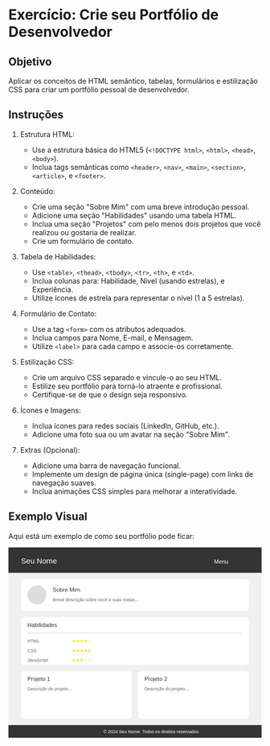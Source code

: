 # Exercício: Crie seu Portfólio de Desenvolvedor

## Objetivo
Aplicar os conceitos de HTML semântico, tabelas, formulários e estilização CSS para criar um portfólio pessoal de desenvolvedor.

## Instruções

1. Estrutura HTML:
   - Use a estrutura básica do HTML5 (`<!DOCTYPE html>`, `<html>`, `<head>`, `<body>`).
   - Inclua tags semânticas como `<header>`, `<nav>`, `<main>`, `<section>`, `<article>`, e `<footer>`.

2. Conteúdo:
   - Crie uma seção "Sobre Mim" com uma breve introdução pessoal.
   - Adicione uma seção "Habilidades" usando uma tabela HTML.
   - Inclua uma seção "Projetos" com pelo menos dois projetos que você realizou ou gostaria de realizar.
   - Crie um formulário de contato.

3. Tabela de Habilidades:
   - Use `<table>`, `<thead>`, `<tbody>`, `<tr>`, `<th>`, e `<td>`.
   - Inclua colunas para: Habilidade, Nível (usando estrelas), e Experiência.
   - Utilize ícones de estrela para representar o nível (1 a 5 estrelas).

4. Formulário de Contato:
   - Use a tag `<form>` com os atributos adequados.
   - Inclua campos para Nome, E-mail, e Mensagem.
   - Utilize `<label>` para cada campo e associe-os corretamente.

5. Estilização CSS:
   - Crie um arquivo CSS separado e vincule-o ao seu HTML.
   - Estilize seu portfólio para torná-lo atraente e profissional.
   - Certifique-se de que o design seja responsivo.

6. Ícones e Imagens:
   - Inclua ícones para redes sociais (LinkedIn, GitHub, etc.).
   - Adicione uma foto sua ou um avatar na seção "Sobre Mim".

7. Extras (Opcional):
   - Adicione uma barra de navegação funcional.
   - Implemente um design de página única (single-page) com links de navegação suaves.
   - Inclua animações CSS simples para melhorar a interatividade.

## Exemplo Visual

Aqui está um exemplo de como seu portfólio pode ficar:

<antArtifact identifier="exemplo-portfolio" type="image/svg+xml" title="Exemplo de Portfólio de Desenvolvedor">
<svg xmlns="http://www.w3.org/2000/svg" viewBox="0 0 800 600">
  <!-- Fundo -->
  <rect width="800" height="600" fill="#f0f0f0"/>
  
  <!-- Header -->
  <rect width="800" height="80" fill="#333333"/>
  <text x="40" y="50" font-family="Arial" font-size="24" fill="white">Seu Nome</text>
  <text x="650" y="50" font-family="Arial" font-size="18" fill="white">Menu</text>
  
  <!-- Sobre Mim -->
  <rect x="40" y="100" width="720" height="100" fill="white" rx="10"/>
  <circle cx="90" cy="150" r="30" fill="#ddd"/>
  <text x="140" y="140" font-family="Arial" font-size="18" fill="#333">Sobre Mim</text>
  <text x="140" y="170" font-family="Arial" font-size="14" fill="#666">Breve descrição sobre você e suas metas...</text>
  
  <!-- Habilidades -->
  <rect x="40" y="220" width="720" height="150" fill="white" rx="10"/>
  <text x="60" y="250" font-family="Arial" font-size="18" fill="#333">Habilidades</text>
  <line x1="60" y1="270" x2="740" y2="270" stroke="#ddd" stroke-width="2"/>
  <text x="60" y="300" font-family="Arial" font-size="14" fill="#666">HTML</text>
  <text x="200" y="300" font-family="Arial" font-size="14" fill="#ffd700">★★★★☆</text>
  <text x="60" y="330" font-family="Arial" font-size="14" fill="#666">CSS</text>
  <text x="200" y="330" font-family="Arial" font-size="14" fill="#ffd700">★★★★★</text>
  <text x="60" y="360" font-family="Arial" font-size="14" fill="#666">JavaScript</text>
  <text x="200" y="360" font-family="Arial" font-size="14" fill="#ffd700">★★★☆☆</text>
  
  <!-- Projetos -->
  <rect x="40" y="390" width="350" height="150" fill="white" rx="10"/>
  <rect x="410" y="390" width="350" height="150" fill="white" rx="10"/>
  <text x="60" y="420" font-family="Arial" font-size="18" fill="#333">Projeto 1</text>
  <text x="60" y="450" font-family="Arial" font-size="14" fill="#666">Descrição do projeto...</text>
  <text x="430" y="420" font-family="Arial" font-size="18" fill="#333">Projeto 2</text>
  <text x="430" y="450" font-family="Arial" font-size="14" fill="#666">Descrição do projeto...</text>
  
  <!-- Footer -->
  <rect y="560" width="800" height="40" fill="#333333"/>
  <text x="300" y="585" font-family="Arial" font-size="14" fill="white">© 2024 Seu Nome. Todos os direitos reservados.</text>
</svg>
